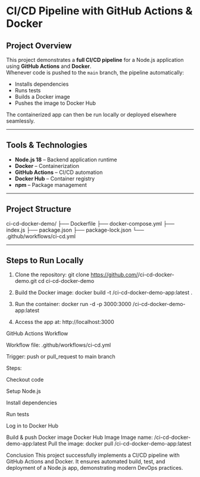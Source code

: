 # CI/CD Pipeline with GitHub Actions & Docker

## Project Overview
This project demonstrates a **full CI/CD pipeline** for a Node.js application using **GitHub Actions** and **Docker**.  
Whenever code is pushed to the `main` branch, the pipeline automatically:
- Installs dependencies
- Runs tests
- Builds a Docker image
- Pushes the image to Docker Hub

The containerized app can then be run locally or deployed elsewhere seamlessly.

---

## Tools & Technologies
- **Node.js 18** – Backend application runtime
- **Docker** – Containerization
- **GitHub Actions** – CI/CD automation
- **Docker Hub** – Container registry
- **npm** – Package management

---

## Project Structure
ci-cd-docker-demo/
├── Dockerfile
├── docker-compose.yml
├── index.js
├── package.json
├── package-lock.json
└── .github/workflows/ci-cd.yml

---

## Steps to Run Locally
1. Clone the repository:
git clone https://github.com/<your-username>/ci-cd-docker-demo.git
cd ci-cd-docker-demo

2. Build the Docker image:
docker build -t <your-dockerhub-username>/ci-cd-docker-demo-app:latest .

3. Run the container:
docker run -d -p 3000:3000 <your-dockerhub-username>/ci-cd-docker-demo-app:latest

4. Access the app at: http://localhost:3000

GitHub Actions Workflow

Workflow file: .github/workflows/ci-cd.yml

Trigger: push or pull_request to main branch

Steps:

Checkout code

Setup Node.js

Install dependencies

Run tests

Log in to Docker Hub

Build & push Docker image
Docker Hub Image
Image name: <your-dockerhub-username>/ci-cd-docker-demo-app:latest
Pull the image:
docker pull <your-dockerhub-username>/ci-cd-docker-demo-app:latest

Conclusion
This project successfully implements a CI/CD pipeline with GitHub Actions and Docker.
It ensures automated build, test, and deployment of a Node.js app, demonstrating modern DevOps practices.
